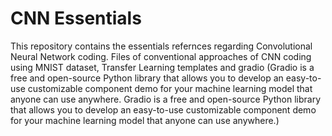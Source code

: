 # CNN Essentials
This repository contains the essentials refernces regarding Convolutional Neural Network coding.
Files of conventional approaches of CNN coding using MNIST dataset, Transfer Learning templates and gradio (Gradio is a free and open-source Python library that allows you to develop an easy-to-use customizable component demo for your machine learning model that anyone can use anywhere. Gradio is a free and open-source Python library that allows you to develop an easy-to-use customizable component demo for your machine learning model that anyone can use anywhere.) 
